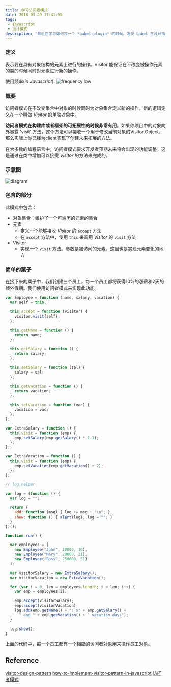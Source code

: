 ```yaml
---
title: 学习访问者模式
date: 2018-03-29 11:41:55
tags:
 - javascript
 - 设计模式
description: '最近在学习如何写一个 *babel-plugin* 的时候，发现 babel 在设计插件系统的时候，使用了 visitor pattern，遂学习了一下此模式，记录于此。'
---
```


### 定义

表示要在具有对象结构的元素上进行的操作。Visitor 能保证在不改变被操作元素的类的时候同时对元素进行新的操作。

使用频率(*in Javascript*): ![frequency][1] low

### 概要

访问者模式在不改变集合中对象的时候同时为对象集合定义新的操作。新的逻辑定义在一个叫做 *Visitor* 的单独对象中。

**访问者模式在构建库或者框架的可拓展性的时候非常有用**。如果你项目中的对象向外暴露 'visit' 方法，这个方法可以接收一个用于修改当前对象的Visitor Object。那么实际上你已经为client实现了创建未来拓展的方法。

在大多数的编程语言中，访问者模式要求开发者预期未来将会出现的功能调整。这是通过在类中增加可以接受 *Visitor* 的方法来完成的。

### 示意图

![diagram][2]

### 包含的部分

此模式中包含：

- 对象集合：维护了一个可遍历的元素的集合
- 元素
  - 定义一个能够接收 *Visitor* 的 `accept` 方法
  - 在 `accept` 方法中，使用 `this` 来调用 *Visitor* 的 `visit` 方法
- Visitor
  - 实现一个 `visit` 方法。参数是被访问的元素。这里也是实现元素变化的地方

### 简单的栗子
  
  在接下来的栗子中，我们创建三个员工，每一个员工都将获得10%的涨薪和2天的额外假期。我们使用访问者模式来实现此功能。
  
```js
var Employee = function (name, salary, vacation) {
  var self = this;

  this.accept = function (visitor) {
    visitor.visit(self);
  };

  this.getName = function () {
    return name;
  };

  this.getSalary = function () {
    return salary;
  };

  this.setSalary = function (sal) {
    salary = sal;
  };

  this.getVacation = function () {
    return vacation;
  };

  this.setVacation = function (vac) {
    vacation = vac;
  };
};

var ExtraSalary = function () {
  this.visit = function (emp) {
    emp.setSalary(emp.getSalary() * 1.1);
  };
};

var ExtraVacation = function () {
  this.visit = function (emp) {
    emp.setVacation(emp.getVacation() + 2);
  };
};

// log helper

var log = (function () {
  var log = "";

  return {
    add: function (msg) { log += msg + "\n"; },
    show: function () { alert(log); log = ""; }
  }
})();

function run() {

  var employees = [
    new Employee("John", 10000, 10),
    new Employee("Mary", 20000, 21),
    new Employee("Boss", 250000, 51)
  ];

  var visitorSalary = new ExtraSalary();
  var visitorVacation = new ExtraVacation();

  for (var i = 0, len = employees.length; i < len; i++) {
    var emp = employees[i];

    emp.accept(visitorSalary);
    emp.accept(visitorVacation);
    log.add(emp.getName() + ": $" + emp.getSalary() +
      " and " + emp.getVacation() + " vacation days");
  }

  log.show();
}
```

上面的代码中，每一个员工都有一个相应的访问者对象用来操作员工对象。

## Reference

[visitor-design-pattern][3]
[how-to-implement-visitor-pattern-in-javascript][4]
[访问者模式][5]


  [1]: http://www.dofactory.com/images/use_low.gif
  [2]: http://www.dofactory.com/images/diagrams/javascript/javascript-visitor.jpg
  [3]: http://www.dofactory.com/javascript/visitor-design-pattern
  [4]: https://stackoverflow.com/questions/9831415/how-to-implement-visitor-pattern-in-javascript
  [5]: http://blog.csdn.net/cooldragon/article/details/52177273
